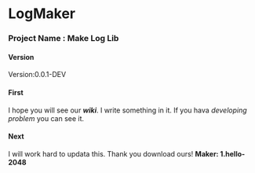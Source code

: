 # LogMaker
### Project Name : Make Log Lib
#### Version
Version:0.0.1-DEV
#### First
I hope you will see our ***wiki***.
I write something in it.
If you hava *developing problem* you can see it.
#### Next
I will work hard to updata this.
Thank you download ours!
**Maker:
1.hello-2048**